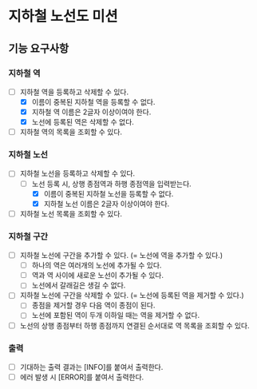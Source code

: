 # 지하철 노선도 미션

## 기능 요구사항

### 지하철 역

- [ ] 지하철 역을 등록하고 삭제할 수 있다.
    - [x] 이름이 중복된 지하철 역을 등록할 수 없다.
    - [x] 지하철 역 이름은 2글자 이상이여야 한다.
    - [x] 노선에 등록된 역은 삭제할 수 없다.
- [ ] 지하철 역의 목록을 조회할 수 있다.

### 지하철 노선

- [ ] 지하철 노선을 등록하고 삭제할 수 있다.
    - [ ] 노선 등록 시, 상행 종점역과 하행 종점역을 입력받는다.
        - [x] 이름이 중복된 지하철 노선을 등록할 수 없다.
        - [x] 지하철 노선 이름은 2글자 이상이여야 한다.
- [ ] 지하철 노선 목록을 조회할 수 있다.

### 지하철 구간

- [ ] 지하철 노선에 구간을 추가할 수 있다. (= 노선에 역을 추가할 수 있다.)
    - [ ] 하나의 역은 여러개의 노선에 추가될 수 있다.
    - [ ] 역과 역 사이에 새로운 노선이 추가될 수 있다.
    - [ ] 노선에서 갈래길은 생길 수 없다.
- [ ] 지하철 노선에 구간을 삭제할 수 있다. (= 노선에 등록된 역을 제거할 수 있다.)
    - [ ] 종점을 제거할 경우 다음 역이 종점이 된다.
    - [ ] 노선에 포함된 역이 두개 이하일 때는 역을 제거할 수 없다.
- [ ] 노선의 상행 종점부터 하행 종점까지 연결된 순서대로 역 목록을 조회할 수 있다.

### 출력

- [ ] 기대하는 출력 결과는 [INFO]를 붙여서 출력한다.
- [ ] 에러 발생 시 [ERROR]를 붙여서 출력한다.
